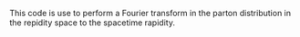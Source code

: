 This code is use to perform a Fourier transform in the parton distribution in the repidity space to the spacetime rapidity.
